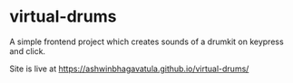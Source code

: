 # virtual-drums
A simple frontend project which creates sounds of a drumkit on keypress and click.


Site is live at https://ashwinbhagavatula.github.io/virtual-drums/
